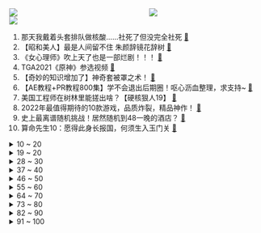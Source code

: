 <div >
	<a style="float:left;width:55%;" href = "https://github.com/anuraghazra/github-readme-stats">
	 <img src = "https://github-readme-stats.vercel.app/api?username=iuuuuuaena&theme=buefy&show_icons=true"/>
	</a>
	<a  style="float:right;width:45%" href = "https://github.com/anuraghazra/github-readme-stats">
	 <img  src="https://github-readme-stats.vercel.app/api/top-langs/?username=anuraghazra&layout=compact"/>
	</a>
	</div>

[![](https://img.shields.io/badge/jxd-@jxdgogogo.xyz-yellowgreen.svg)](https://www.jxdgogogo.xyz)<br>
1. 那天我戴着头套排队做核酸……社死了但没完全社死 [:link:](//www.bilibili.com/video/BV1WL4y1H71G) <br>
2. 【昭和美人】最是人间留不住 朱颜辞镜花辞树 [:link:](//www.bilibili.com/video/BV1PY411x7qg) <br>
3. 《女心理师》吹上天了也是一部烂剧！！！ [:link:](//www.bilibili.com/video/BV1GF411z7z4) <br>
4. TGA2021《原神》参选视频 [:link:](//www.bilibili.com/video/BV1tR4y1s77j) <br>
5. 【奇妙的知识增加了】神奇套被罩之术！ [:link:](//www.bilibili.com/video/BV12341147La) <br>
6. 【AE教程+PR教程800集】学不会退出后期圈！呕心沥血整理，求支持~ [:link:](//www.bilibili.com/video/BV1P44y1a7SX) <br>
7. 美国工程师在树林里能搓出啥？【硬核狠人19】 [:link:](//www.bilibili.com/video/BV1Z341147jN) <br>
8. 2022年最值得期待的10款游戏，品质炸裂，精品神作！ [:link:](//www.bilibili.com/video/BV12Q4y1e7SX) <br>
9. 史上最离谱随机挑战！居然随机到48一晚的酒店？ [:link:](//www.bilibili.com/video/BV1z34y1X7yu) <br>
10. 算命先生10：愿得此身长报国，何须生入玉门关 [:link:](//www.bilibili.com/video/BV1r341147Af) <br>
<details>
<summary>10 ~ 20</summary>

11. 湖南妹子宅家自制爆辣鸡翅，入口的瞬间，痛并快乐着~ [:link:](//www.bilibili.com/video/BV1rQ4y1e7NS) <br>
12. 人 间 不 清 醒 [:link:](//www.bilibili.com/video/BV1eb4y1i7q1) <br>
13. 13min背完肖四大题：马原篇【空卡带背/考研政治】 [:link:](//www.bilibili.com/video/BV1U34y1R713) <br>
14. 我真的不允许有人没看过西南医科大学宿舍楼的猫吵架 [:link:](//www.bilibili.com/video/BV1Ng411P7sz) <br>
15. 【刘醒梁非凡合体】反 啵 风 暴 [:link:](//www.bilibili.com/video/BV1Y44y1a7Qi) <br>
16. 这是我今年最幸福的视频 [:link:](//www.bilibili.com/video/BV1nF411z7uQ) <br>
17. cctv里出现的胖头鱼 [:link:](//www.bilibili.com/video/BV1Yg411P7hy) <br>
18. 不 要 吹 挑 战（最后一期） [:link:](//www.bilibili.com/video/BV1uY411x78h) <br>
19. 48小时烤了100人吃的肉，别再说你们吃不到了 [:link:](//www.bilibili.com/video/BV1gP4y1G7rL) <br>
</details>
<details>
<summary>19 ~ 20</summary>

20. 《 风 情 万 种 》 [:link:](//www.bilibili.com/video/BV1jq4y1q79G) <br>
21. 散兵：鸡 汤 来 咯 ！【原神名场面】 [:link:](//www.bilibili.com/video/BV1WL4y1H7nA) <br>
22. 世界上另一个我【阅片无数Ⅱ 30】 [:link:](//www.bilibili.com/video/BV1zR4y1s7fH) <br>
23. 边境查车，毒贩扔出手榴弹！！！纪录疫情下的广西边境... [:link:](//www.bilibili.com/video/BV1iq4y1z7UK) <br>
24. 葫芦娃上西天取经？葫芦兄弟全新动画来袭，一秒带你回到童年！ [:link:](//www.bilibili.com/video/BV1XM4y1w7bt) <br>
25. 夏日入侵企画 - 《人生浪费指南》MV [:link:](//www.bilibili.com/video/BV1Dr4y1S7wj) <br>
26. 【时代少年团】《这福气给你要不要》之决战潮流之巅 [:link:](//www.bilibili.com/video/BV1Wr4y1X7Vy) <br>
27. A手一周年祝贺，嘉心糖填词翻唱《孤勇者》 [:link:](//www.bilibili.com/video/BV1wi4y1d7Nc) <br>
28. 流浪猫康复后紧紧抱住小姐姐，不愿离开 [:link:](//www.bilibili.com/video/BV19U4y1N7oc) <br>
</details>
<details>
<summary>28 ~ 30</summary>

29. 孤独本是人生常态 [:link:](//www.bilibili.com/video/BV14Q4y1e7US) <br>
30. 我的老板是琼瑶剧爱好者 [:link:](//www.bilibili.com/video/BV1bq4y1q7Yh) <br>
31. 豆瓣满屏夸赞却没人看，我必须抢救一下，这部关乎300万人的电影！【记录伟大系列07】 [:link:](//www.bilibili.com/video/BV16U4y1N7WC) <br>
32. 我们都兑现了婚礼上的诺言 [:link:](//www.bilibili.com/video/BV1QL4y1n7DY) <br>
33. 美国火车干饭指南，和中国高铁有多大区别？36小时美国火车体验 [:link:](//www.bilibili.com/video/BV1sR4y1s7E8) <br>
34. 【《筐出未来》大电影预告】守护者队全员亮相：2022大年初一，该我们上场了！ [:link:](//www.bilibili.com/video/BV19r4y1S7wT) <br>
35. 蟹蟹，有被帅到 [:link:](//www.bilibili.com/video/BV13S4y197Jz) <br>
36. 2021 有 爱 瞬 间 [:link:](//www.bilibili.com/video/BV1hg411P7sp) <br>
37. 您这幅古画挺废墨的吧…… [:link:](//www.bilibili.com/video/BV1sZ4y197pr) <br>
</details>
<details>
<summary>37 ~ 40</summary>

38. 久等了！B站首个8K视频来了，追寻最美中国星 [:link:](//www.bilibili.com/video/BV1KS4y197BN) <br>
39. Hi！我是迈克尔莱维特！世界需要年轻科学家！所以我来B站和年轻人在一起 [:link:](//www.bilibili.com/video/BV1AL411E7mL) <br>
40. ''对付凶宅最好的办法'' [:link:](//www.bilibili.com/video/BV15S4y1978o) <br>
41. 美国国内投毒史（上）：投起毒来，我连自己人都不放过【懂点儿啥】 [:link:](//www.bilibili.com/video/BV1LS4y197z4) <br>
42. 代练：咱俩谁才是刺客！？3级日女瞬秒AD！ [:link:](//www.bilibili.com/video/BV1Y44y1a7EA) <br>
43. 【猛男版】国王排名OP舞蹈 [:link:](//www.bilibili.com/video/BV1uL411E7ed) <br>
44. 印度街头吃老式棉花糖 [:link:](//www.bilibili.com/video/BV1Er4y1X7rG) <br>
45. 【界碑】今天，是他20岁的生日… [:link:](//www.bilibili.com/video/BV1ag411P7pp) <br>
46. 《 二 次 元 土 拨 鼠 劝 架 》 [:link:](//www.bilibili.com/video/BV1mL41177tL) <br>
</details>
<details>
<summary>46 ~ 50</summary>

47. 皇帝一年要吃200顿？没煮熟胖老头就急着往嘴里塞【就得这么晚-07南门天下】 [:link:](//www.bilibili.com/video/BV1Eg411P7eZ) <br>
48. 犀利！联合国峰会上，他点出了贫困的真问题 [:link:](//www.bilibili.com/video/BV1Yq4y1z7rt) <br>
49. 一天顺德vlog！ 老夫老妻的旅游日常~ [:link:](//www.bilibili.com/video/BV1H44y1a7Kp) <br>
50. 全世界都在讲《璃月话》 [:link:](//www.bilibili.com/video/BV19P4y137Sd) <br>
51. 峡谷飞人世界记录：5.4秒绕峡谷一圈！“只要是启封的秘籍赢，就行了”！！ [:link:](//www.bilibili.com/video/BV1Qb4y1B7bc) <br>
52. 【兰大 当我的朋友翘课被抓老师在线打电话这件事】 [:link:](//www.bilibili.com/video/BV1vU4y1N7qa) <br>
53. 人生一串请我到我家楼下吃了顿烧烤！白嫖的就是好吃！ [:link:](//www.bilibili.com/video/BV1ni4y1Z7Ys) <br>
54. B站的朋友们，大家好！我是爱德华莫泽，我真的来了！ [:link:](//www.bilibili.com/video/BV1s34y1X7mt) <br>
55. 【苏星河】支付宝的正确用法，和你想的完全不同 [:link:](//www.bilibili.com/video/BV14Z4y197Yp) <br>
</details>
<details>
<summary>55 ~ 60</summary>

56. B站弹幕刷爆的23首神曲！你能忍住不发弹幕？ [:link:](//www.bilibili.com/video/BV1ZM4y1w7o5) <br>
57. 十几斤的大猫，谁来了都想撸两下，不撸还不愿意！ [:link:](//www.bilibili.com/video/BV1bg411P74i) <br>
58. 当你的学校装上了车速检测 [:link:](//www.bilibili.com/video/BV1yL41177a8) <br>
59. 人世间的情感总是于无声处爆裂 [:link:](//www.bilibili.com/video/BV1n34y1X7M7) <br>
60. 北方人的童年VS南方人的童年 [:link:](//www.bilibili.com/video/BV1fS4y1X7cf) <br>
61. 在纸上看电影：闭关37天，爆肝手绘700张画，完成一段星爷的搞笑喜剧 [:link:](//www.bilibili.com/video/BV1XP4y137EE) <br>
62. 万物皆有灵！小姐姐遇到经常投喂的流浪狗，狗狗主动把自己的孩子带来给她看。 [:link:](//www.bilibili.com/video/BV1iQ4y1e7cV) <br>
63. 【4K60FPS】五月天《你不是真正的快乐》核能现场！重新开始活着！ [:link:](//www.bilibili.com/video/BV1h341147Et) <br>
64. 【战双帕弥什】新版本「游云鲸梦」PV公开 [:link:](//www.bilibili.com/video/BV12L41177eb) <br>
</details>
<details>
<summary>64 ~ 70</summary>

65. 【1001个视频】你是谁？为什么出现在我的首页？ [:link:](//www.bilibili.com/video/BV1CU4y1N7rJ) <br>
66. 看懂这个视频，保证你升职加薪 [:link:](//www.bilibili.com/video/BV1kq4y1z7sJ) <br>
67. 【原神整活】阿贝多：我只是加了亿点细节（写实） [:link:](//www.bilibili.com/video/BV13Y411x7YD) <br>
68. 生腌特大棘突猛虾蛄，比手臂还粗还长，生腌界的天花板 [:link:](//www.bilibili.com/video/BV1Z34114781) <br>
69. 史上最奇葩日本电视台！恶搞议员、无视天皇，却年年收视第一？ [:link:](//www.bilibili.com/video/BV1Wg411P7UT) <br>
70. 华农兄弟：突然想吃竹笋，挖个来炖鸡，味道还可以哦 [:link:](//www.bilibili.com/video/BV1Ea411r7v4) <br>
71. 十年前跳的，献丑了各位。 [:link:](//www.bilibili.com/video/BV1cF411z711) <br>
72. 央视评“黑制服”抢老人甘蔗：执法岂能外包？问责不能轻放！ [:link:](//www.bilibili.com/video/BV1LF411z7fh) <br>
73. “买挂吗？无人驾驶载具！”【BUG快乐阴人流 番外篇】 [:link:](//www.bilibili.com/video/BV1zM4y1w72W) <br>
</details>
<details>
<summary>73 ~ 80</summary>

74. 【没啥用科技】星际发布会-太阳系通勤指南 [:link:](//www.bilibili.com/video/BV1gY411x7Mj) <br>
75. 我永远都忘不了银行经理看我的表情 [:link:](//www.bilibili.com/video/BV1TY411x7b2) <br>
76. 仙女就该回仙境，这很正常 [:link:](//www.bilibili.com/video/BV12U4y1N7nR) <br>
77. 「小白」 首发骁龙8！moto edge X30测评：到底还热么？ [:link:](//www.bilibili.com/video/BV1ab4y1i72T) <br>
78. 【半佛】王者荣耀，不懂moba [:link:](//www.bilibili.com/video/BV1Xb4y1B71w) <br>
79. 细读经典：当年上映时票房惨得一批，被严重忽视的科幻神作《千钧一发》 [:link:](//www.bilibili.com/video/BV1zP4y137Vx) <br>
80. 那个卧底百次的缉毒英雄，遭到了最恶毒的报复... [:link:](//www.bilibili.com/video/BV1KS4y197kV) <br>
81. 【老E】单挑外挂是一种什么样的体验 [:link:](//www.bilibili.com/video/BV1fr4y1S76d) <br>
82. 【羊巴鲁】替 身 使 者 [:link:](//www.bilibili.com/video/BV1pb4y1i77b) <br>
</details>
<details>
<summary>82 ~ 90</summary>

83. 黑虎阿鼠大战蛇老大！ [:link:](//www.bilibili.com/video/BV1zh411x7Lf) <br>
84. “卑微甲方”在线还价，爱了爱了 [:link:](//www.bilibili.com/video/BV1yL41177qd) <br>
85. 烤 肉 天 花 板 [:link:](//www.bilibili.com/video/BV17q4y1q7MQ) <br>
86. 【焕白功课】长期熬夜？痘印暗沉？冬季如何快速焕亮的功课，来喽！ [:link:](//www.bilibili.com/video/BV1Vi4y1Z7Jc) <br>
87. 人类越幸福地位越高的未来世界？这款游戏脑洞大开！ [:link:](//www.bilibili.com/video/BV1wi4y1d7fR) <br>
88. 危！背着女友做超长美甲逃避家务！她生气直接把我锁厕所里了？ [:link:](//www.bilibili.com/video/BV17F411z7er) <br>
89. 土木工程VS卖猪肘 [:link:](//www.bilibili.com/video/BV1XR4y1s7dz) <br>
90. 嗨！我是乔治！初次见面，这份自我介绍B站的朋友看看行不行？ [:link:](//www.bilibili.com/video/BV1pQ4y1e7BC) <br>
91. 在国际航班上协助空姐紧急救援 一切的训练都是为了实战 [:link:](//www.bilibili.com/video/BV1yU4y1N7Hh) <br>
</details>
<details>
<summary>91 ~ 100</summary>

92. 我妈二十多年前的基层演出视频 [:link:](//www.bilibili.com/video/BV1HM4y1A7D1) <br>
93. 【罗翔】难辨真伪！AI换脸深度伪造犯法吗？ [:link:](//www.bilibili.com/video/BV1RY411p7Yq) <br>
94. Hi，我是暖暖！我来B站啦~ [:link:](//www.bilibili.com/video/BV11q4y1z75v) <br>
95. 真·黑暗料理，一只烧鹅干掉我2000多，真的好吃吗? [:link:](//www.bilibili.com/video/BV1Kr4y1X7fq) <br>
96. 当轮到你做PPT报告，但离下课只有三分钟的时候 [:link:](//www.bilibili.com/video/BV1rg411P7fa) <br>
97. 长春女子供陌生女孩读大学 5年后收到包裹打开一看当场愣了 网友：这是传承的善良！ [:link:](//www.bilibili.com/video/BV1gg411P7kb) <br>
98. 医 大 穿 山 甲——闹铃来了 [:link:](//www.bilibili.com/video/BV1kL41177aG) <br>
99. 什 么 叫 悠 悠 球？ 血 条 消 失 术？ [:link:](//www.bilibili.com/video/BV1qS4y1D72A) <br>
100. 卧槽，这也太沉浸了吧 [:link:](//www.bilibili.com/video/BV1Vq4y1z7h6) <br>
</details>

